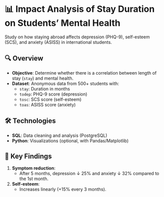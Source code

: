 # 📊 Impact Analysis of Stay Duration on Students’ Mental Health

Study on how staying abroad affects depression (PHQ-9), self-esteem (SCS), and anxiety (ASISS) in international students.

## 🔍 Overview
- **Objective**: Determine whether there is a correlation between length of stay (`stay`) and mental health.
- **Dataset**: Anonymous data from 500+ students with:
  - `stay`: Duration in months  
  - `todep`: PHQ-9 score (depression)  
  - `tosc`: SCS score (self-esteem)  
  - `toas`: ASISS score (anxiety)

## 🛠️ Technologies
- **SQL**: Data cleaning and analysis (PostgreSQL)
- **Python**: Visualizations (optional, with Pandas/Matplotlib)

## 📌 Key Findings
1. **Symptom reduction**:
   - After 5 months, depression ↓ 25% and anxiety ↓ 32% compared to the 1st month.
2. **Self-esteem**:
   - Increases linearly (+15% every 3 months).
